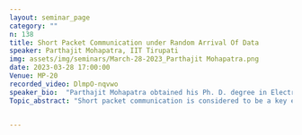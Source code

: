 ```yaml
---
layout: seminar_page
category: ""
n: 138
title: Short Packet Communication under Random Arrival Of Data
speaker: Parthajit Mohapatra, IIT Tirupati 
img: assets/img/seminars/March-28-2023_Parthajit Mohapatra.png
date: 2023-03-28 17:00:00 
Venue: MP-20
recorded_video: DlmpO-nqvwo
speaker_bio:  "Parthajit Mohapatra obtained his Ph. D. degree in Electrical Communication Engineering from Indian Institute of Science, Bangalore, India, in 2015. He was working as a postdoctoral research fellow at iTrust center for research in cyber security at Singapore University of Technology and Design (SUTD), Singapore, from March 2015 - July 2016. He was working as an assistant professor at G. S. Sanyal School of Telecommunications at Indian Institute of Technology, Kharagpur, India, from August 2016 - July 2018. He was also a visiting faculty at Information and Communication Engineering (ICE) Department, Daegu Gyeongbuk Institute of Technology and Design (DGIST), South Korea during June-July 2017. Since July 2018, he is working as an Assistant Professor at the Department of Electrical Engineering, Indian Institute of Technology Tirupati. His research interests are primarily in the area of physical layer secrecy, short packet communication, union of physical and network layer techniques."
Topic_abstract: "Short packet communication is considered to be a key enabler in supporting two important application scenarios of 5G, namely: (a) massive machine type communication (MTC) and (b) ultra-reliable low-latency communication (uRLLC). With the emergence of new use case scenarios, there is a need to develop a theory for short packet communication which takes account of reliability as well as latency. Information theory has provided models to capture the uncertainty associated with the underlying channel such as noise, fading, and interference. In general, these works do not capture random arrival of data at the users. On the other hand, network theory provides mathematical tools or models to capture the random arrival of data and latency aspects of communication. However, it does not capture the underlying physical channel. The unification of these two theories can provide a more accurate model where it is required to consider the aforementioned aspects jointly. This talk will primarily focus on some of our initial results in these directions with and without secrecy constraints"


---
```


